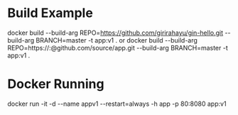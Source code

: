 # Build Example
docker build --build-arg REPO=https://github.com/girirahayu/gin-hello.git --build-arg BRANCH=master -t app:v1 .
or
docker build --build-arg REPO=https://<username>:<password>@github.com/source/app.git --build-arg BRANCH=master -t app:v1 .

# Docker Running
docker run -it -d --name appv1 --restart=always -h app -p 80:8080 app:v1
